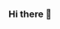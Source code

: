 ### Hi there 👋

<!--
**Sithumpramu/Sithumpramu** is a ✨ _special_ ✨ repository because its `README.md` (this file) appears on your GitHub profile.

# 💫 About Me:
I'm currently following an degree in software engineering at Sri Lanaka Institute of Information Technology(SLIIT) .


# 💻 Tech Stack:
![C](https://img.shields.io/badge/c-%2300599C.svg?style=plastic&logo=c&logoColor=white) ![C++](https://img.shields.io/badge/c++-%2300599C.svg?style=plastic&logo=c%2B%2B&logoColor=white) ![CSS3](https://img.shields.io/badge/css3-%231572B6.svg?style=plastic&logo=css3&logoColor=white) ![HTML5](https://img.shields.io/badge/html5-%23E34F26.svg?style=plastic&logo=html5&logoColor=white) ![JavaScript](https://img.shields.io/badge/javascript-%23323330.svg?style=plastic&logo=javascript&logoColor=%23F7DF1E) ![MySQL](https://img.shields.io/badge/mysql-%2300f.svg?style=plastic&logo=mysql&logoColor=white)
# 📊 GitHub Stats:
![](https://github-readme-stats.vercel.app/api?username=Sithumpramu&theme=shades-of-purple&hide_border=false&include_all_commits=true&count_private=false)<br/>
![](https://github-readme-streak-stats.herokuapp.com/?user=Sithumpramu&theme=shades-of-purple&hide_border=false)<br/>
![](https://github-readme-stats.vercel.app/api/top-langs/?username=Sithumpramu&theme=shades-of-purple&hide_border=false&include_all_commits=true&count_private=false&layout=compact)

---
[![](https://visitcount.itsvg.in/api?id=Sithumpramu&icon=0&color=0)](https://visitcount.itsvg.in)

<!-- Proudly created with GPRM ( https://gprm.itsvg.in ) -->
